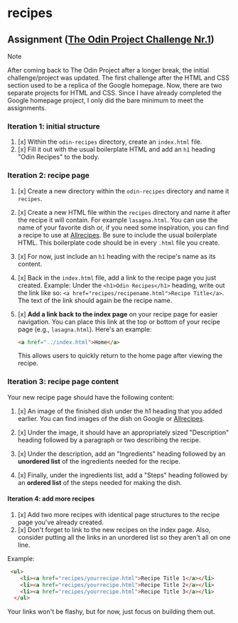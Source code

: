 # recipes

## Assignment ([The Odin Project Challenge Nr.1](https://www.theodinproject.com/lessons/foundations-recipes))

> [!NOTE]
> After coming back to The Odin Project after a longer break, the initial challenge/project was updated. The first challenge after the HTML and CSS section used to be a replica of the Google homepage. Now, there are two separate projects for HTML and CSS. Since I have already completed the Google homepage project, I only did the bare minimum to meet the assignments.

### Iteration 1: initial structure

1. [x] Within the `odin-recipes` directory, create an `index.html` file.
1. [x] Fill it out with the usual boilerplate HTML and add an `h1` heading "Odin Recipes" to the body.

### Iteration 2:  recipe page

1. [x] Create a new directory within the `odin-recipes` directory and name it `recipes`.
1. [x] Create a new HTML file within the  `recipes` directory and name it after the recipe it will contain. For example `lasagna.html`. You can use the name of your favorite dish or, if you need some inspiration, you can find a recipe to use at [Allrecipes](https://www.allrecipes.com/). Be sure to include the usual boilerplate HTML. This boilerplate code should be in every `.html` file you create.
1. [x] For now, just include an `h1` heading with the recipe's name as its content.
1. [x] Back in the `index.html` file, add a link to the recipe page you just created. Example: Under the `<h1>Odin Recipes</h1>` heading, write out the link like so: `<a href="recipes/recipename.html">Recipe Title</a>`. The text of the link should again be the recipe name.
1. [x] **Add a link back to the index page** on your recipe page for easier navigation. You can place this link at the top or bottom of your recipe page (e.g., `lasagna.html`). Here's an example:

   ```html
   <a href="../index.html">Home</a>
   ```

   This allows users to quickly return to the home page after viewing the recipe.

### Iteration 3:  recipe page content

Your new recipe page should have the following content:

1. [x] An image of the finished dish under the h1 heading that you added earlier. You can find images of the dish on Google or [Allrecipes](https://www.allrecipes.com/).

1. [x] Under the image, it should have an appropriately sized "Description" heading followed by a paragraph or two describing the recipe.

1. [x] Under the description, add an "Ingredients" heading followed by an **unordered list** of the ingredients needed for the recipe.

1. [x] Finally, under the ingredients list, add a "Steps" heading followed by an **ordered list** of the steps needed for making the dish.

#### Iteration 4: add more recipes

1. [x] Add two more recipes with identical page structures to the recipe page you've already created.
1. [x] Don't forget to link to the new recipes on the index page. Also, consider putting all the links in an unordered list so they aren't all on one line.

Example:

```html
 <ul>
    <li><a href="recipes/yourrecipe.html">Recipe Title 1</a></li>
    <li><a href="recipes/yourrecipe.html">Recipe Title 2</a></li>
    <li><a href="recipes/yourrecipe.html">Recipe Title 3</a></li>
  </ul>
```
  
Your links won't be flashy, but for now, just focus on building them out.

</div>

